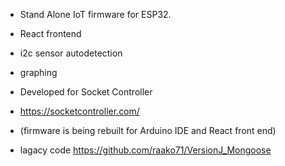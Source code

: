 - Stand Alone IoT firmware for ESP32.
- React frontend
- i2c sensor autodetection
- graphing

- Developed for Socket Controller
- https://socketcontroller.com/
- (firmware is being rebuilt for Arduino IDE and React front end)
- lagacy code https://github.com/raako71/VersionJ_Mongoose
